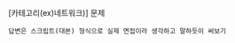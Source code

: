 <!--
파일 이름은 날짜-카테고리 (예시: 2021-03-21-network.md)
-->

[카테고리(ex)네트워크)] 문제

```
답변은 스크립트(대본) 형식으로 실제 면접이라 생각하고 말하듯이 써보기
```
